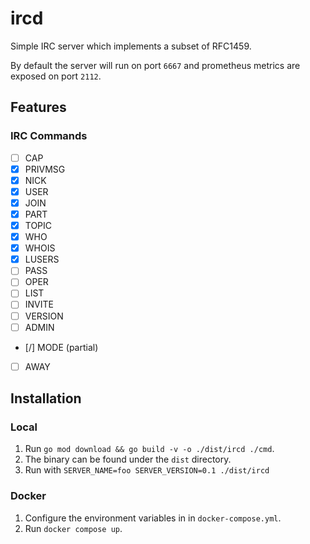 # ircd

Simple IRC server which implements a subset of RFC1459. 

By default the server will run on port `6667` and prometheus metrics are exposed on port `2112`.

## Features

### IRC Commands

- [ ] CAP
- [x] PRIVMSG
- [x] NICK
- [x] USER
- [x] JOIN
- [x] PART
- [x] TOPIC
- [x] WHO
- [x] WHOIS
- [X] LUSERS
- [ ] PASS
- [ ] OPER
- [ ] LIST
- [ ] INVITE
- [ ] VERSION
- [ ] ADMIN
- [/] MODE (partial)
- [ ] AWAY

## Installation
### Local

1. Run `go mod download && go build -v -o ./dist/ircd ./cmd`.
2. The binary can be found under the `dist` directory.
3. Run with `SERVER_NAME=foo SERVER_VERSION=0.1 ./dist/ircd`

### Docker

1. Configure the environment variables in in `docker-compose.yml`.
2. Run `docker compose up`.